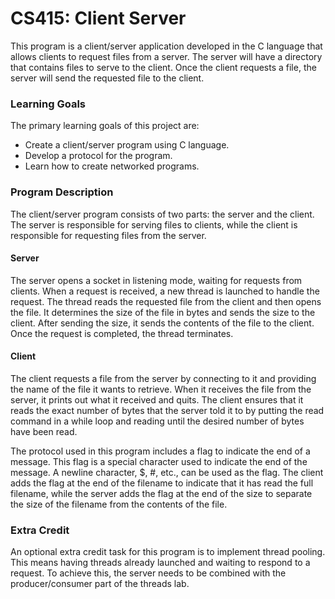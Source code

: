# CS415: Client Server
This program is a client/server application developed in the C language that allows clients to request files from a server. The server will have a directory that contains files to serve to the client. Once the client requests a file, the server will send the requested file to the client.

<h3>Learning Goals</h3>
The primary learning goals of this project are:

* Create a client/server program using C language.
* Develop a protocol for the program.
* Learn how to create networked programs.

<h3>Program Description</h3>
The client/server program consists of two parts: the server and the client. The server is responsible for serving files to clients, while the client is responsible for requesting files from the server.

<h4>Server</h4>
The server opens a socket in listening mode, waiting for requests from clients. When a request is received, a new thread is launched to handle the request. The thread reads the requested file from the client and then opens the file. It determines the size of the file in bytes and sends the size to the client. After sending the size, it sends the contents of the file to the client. Once the request is completed, the thread terminates.

<h4>Client</h4>
The client requests a file from the server by connecting to it and providing the name of the file it wants to retrieve. When it receives the file from the server, it prints out what it received and quits. The client ensures that it reads the exact number of bytes that the server told it to by putting the read command in a while loop and reading until the desired number of bytes have been read.

The protocol used in this program includes a flag to indicate the end of a message. This flag is a special character used to indicate the end of the message. A newline character, $, #, etc., can be used as the flag. The client adds the flag at the end of the filename to indicate that it has read the full filename, while the server adds the flag at the end of the size to separate the size of the filename from the contents of the file.

<h3>Extra Credit</h3>
An optional extra credit task for this program is to implement thread pooling. This means having threads already launched and waiting to respond to a request. To achieve this, the server needs to be combined with the producer/consumer part of the threads lab.
